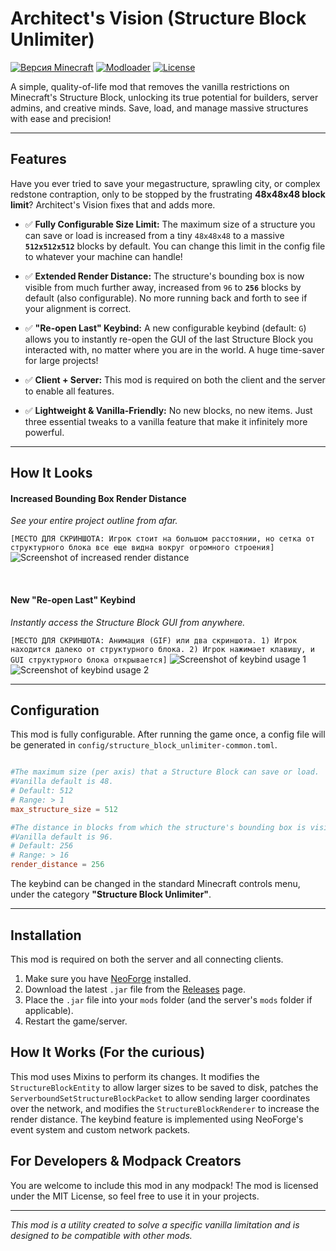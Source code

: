 # Architect's Vision (Structure Block Unlimiter)

[![Версия Minecraft](https://img.shields.io/badge/Minecraft-1.21.1-green.svg?style=for-the-badge)](https://www.minecraft.net)
[![Modloader](https://img.shields.io/badge/Modloader-NeoForge-blue.svg?style=for-the-badge)](https://neoforged.net/)
[![License](https://img.shields.io/badge/License-MIT-lightgrey.svg?style=for-the-badge)](https://opensource.org/licenses/MIT)

A simple, quality-of-life mod that removes the vanilla restrictions on Minecraft's Structure Block, unlocking its true potential for builders, server admins, and creative minds. Save, load, and manage massive structures with ease and precision!

---

## Features

Have you ever tried to save your megastructure, sprawling city, or complex redstone contraption, only to be stopped by the frustrating **48x48x48 block limit**? Architect's Vision fixes that and adds more.

-   ✅ **Fully Configurable Size Limit:** The maximum size of a structure you can save or load is increased from a tiny `48x48x48` to a massive **`512x512x512`** blocks by default. You can change this limit in the config file to whatever your machine can handle!

-   ✅ **Extended Render Distance:** The structure's bounding box is now visible from much further away, increased from `96` to **`256`** blocks by default (also configurable). No more running back and forth to see if your alignment is correct.

-   ✅ **"Re-open Last" Keybind:** A new configurable keybind (default: `G`) allows you to instantly re-open the GUI of the last Structure Block you interacted with, no matter where you are in the world. A huge time-saver for large projects!

-   ✅ **Client + Server:** This mod is required on both the client and the server to enable all features.

-   ✅ **Lightweight & Vanilla-Friendly:** No new blocks, no new items. Just three essential tweaks to a vanilla feature that make it infinitely more powerful.

---
## How It Looks

#### Increased Bounding Box Render Distance
*See your entire project outline from afar.*

`[МЕСТО ДЛЯ СКРИНШОТА: Игрок стоит на большом расстоянии, но сетка от структурного блока все еще видна вокруг огромного строения]`
![Screenshot of increased render distance](https://imgur.com/1opRaX6)

<br>

#### New "Re-open Last" Keybind
*Instantly access the Structure Block GUI from anywhere.*

`[МЕСТО ДЛЯ СКРИНШОТА: Анимация (GIF) или два скриншота. 1) Игрок находится далеко от структурного блока. 2) Игрок нажимает клавишу, и GUI структурного блока открывается]`
![Screenshot of keybind usage 1](https://imgur.com/IOSaLsY)
![Screenshot of keybind usage 2](https://imgur.com/W2O0ATj)

---

## Configuration

This mod is fully configurable. After running the game once, a config file will be generated in `config/structure_block_unlimiter-common.toml`.

```toml

#The maximum size (per axis) that a Structure Block can save or load.
#Vanilla default is 48.
# Default: 512
# Range: > 1
max_structure_size = 512

#The distance in blocks from which the structure's bounding box is visible.
#Vanilla default is 96.
# Default: 256
# Range: > 16
render_distance = 256
```

The keybind can be changed in the standard Minecraft controls menu, under the category **"Structure Block Unlimiter"**.

---

## Installation

This mod is required on both the server and all connecting clients.

1.  Make sure you have [NeoForge](https://neoforged.net/) installed.
2.  Download the latest `.jar` file from the [Releases](https://github.com/your-username/your-repo/releases) page.
3.  Place the `.jar` file into your `mods` folder (and the server's `mods` folder if applicable).
4.  Restart the game/server.

## How It Works (For the curious)

This mod uses Mixins to perform its changes. It modifies the `StructureBlockEntity` to allow larger sizes to be saved to disk, patches the `ServerboundSetStructureBlockPacket` to allow sending larger coordinates over the network, and modifies the `StructureBlockRenderer` to increase the render distance. The keybind feature is implemented using NeoForge's event system and custom network packets.

## For Developers & Modpack Creators

You are welcome to include this mod in any modpack! The mod is licensed under the MIT License, so feel free to use it in your projects.

---

*This mod is a utility created to solve a specific vanilla limitation and is designed to be compatible with other mods.*